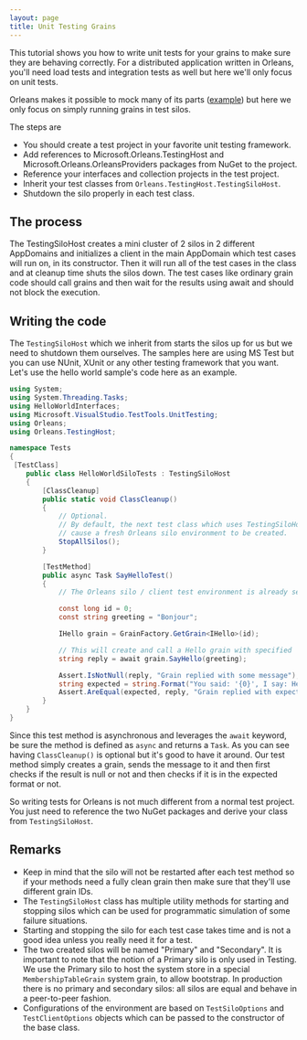 ```yaml
---
layout: page
title: Unit Testing Grains
---
```


This tutorial shows you how to write unit tests for your grains to make sure they are behaving correctly.
For a distributed application written in Orleans, you'll need load tests and integration tests as well but here we'll only focus on unit tests.

Orleans makes it possible to mock many of its parts ([example](https://github.com/dotnet/orleans/tree/master/Samples/UnitTesting.Minimal)) but here we only focus on simply running grains in test silos.

The steps are

- You should create a test project in your favorite unit testing framework.
- Add references to Microsoft.Orleans.TestingHost and Microsoft.Orleans.OrleansProviders packages from NuGet to the project.
- Reference your interfaces and collection projects in the test project.
- Inherit your test classes from `Orleans.TestingHost.TestingSiloHost`.
- Shutdown the silo properly in each test class.

## The process
The TestingSiloHost creates a mini cluster of 2 silos in 2 different AppDomains and initializes a client in the main AppDomain which test cases will run on, in its constructor.
 Then it will run all of the test cases in the class and at cleanup time shuts the silos down.
The test cases like ordinary grain code should call grains and then wait for the results using await and should not block the execution.

## Writing the code
The `TestingSiloHost` which we inherit from starts the silos up for us but we need to shutdown them ourselves.
The samples here are using MS Test but you can use NUnit, XUnit or any other testing framework that you want. Let's use the hello world sample's code here as an example.

``` csharp
using System;
using System.Threading.Tasks;
using HelloWorldInterfaces;
using Microsoft.VisualStudio.TestTools.UnitTesting;
using Orleans;
using Orleans.TestingHost;

namespace Tests
{
 [TestClass]
    public class HelloWorldSiloTests : TestingSiloHost
    {
        [ClassCleanup]
        public static void ClassCleanup()
        {
            // Optional.
            // By default, the next test class which uses TestingSiloHost will
            // cause a fresh Orleans silo environment to be created.
            StopAllSilos();
        }

        [TestMethod]
        public async Task SayHelloTest()
        {
            // The Orleans silo / client test environment is already set up at this point.

            const long id = 0;
            const string greeting = "Bonjour";

            IHello grain = GrainFactory.GetGrain<IHello>(id);

            // This will create and call a Hello grain with specified 'id' in one of the test silos.
            string reply = await grain.SayHello(greeting);

            Assert.IsNotNull(reply, "Grain replied with some message");
            string expected = string.Format("You said: '{0}', I say: Hello!", greeting);
            Assert.AreEqual(expected, reply, "Grain replied with expected message");
        }
    }
}   

```

Since this test method is asynchronous and leverages the `await` keyword, be sure the method is defined as `async` and returns a `Task`.
As you can see having `ClassCleanup()` is optional but it's good to have it around.
Our test method simply creates a grain, sends the message to it and then first checks if the result is null or not and then checks if it is in the expected format or not.

So writing tests for Orleans is not much different from a normal test project.
You just need to reference the two NuGet packages and derive your class from `TestingSiloHost`.

## Remarks

- Keep in mind that the silo will not be restarted after each test method so if your methods need a fully clean grain then make sure that they'll use different grain IDs.
- The `TestingSiloHost` class has multiple utility methods for starting and stopping silos which can be used for programmatic simulation of some failure situations.
- Starting and stopping the silo for each test case takes time and is not a good idea unless you really need it for a test.
- The two created silos will be named "Primary" and "Secondary". It is important to note that the notion of a Primary silo is only used in Testing. We use the Primary silo to host the system store in a special `MembershipTableGrain` system grain, to allow bootstrap. In production there is no primary and secondary silos: all silos are equal and behave in a peer-to-peer fashion.
- Configurations of the environment are based on `TestSiloOptions` and `TestClientOptions` objects which can be passed to the constructor of the base class.
